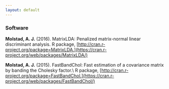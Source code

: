 ```yaml
---
layout: default
---
```



### Software

**Molstad, A. J.** (2016). MatrixLDA: Penalized matrix-normal linear discriminant analysis. R package, [http://cran.r-project.org/package=MatrixLDA.](https://cran.r-project.org/web/packages/MatrixLDA/)

**Molstad, A. J.** (2015). FastBandChol: Fast estimation of a covariance matrix by banding the Cholesky factor.\ R package, [http://cran.r-project.org/package=FastBandChol.](https://cran.r-project.org/web/packages/FastBandChol/)
